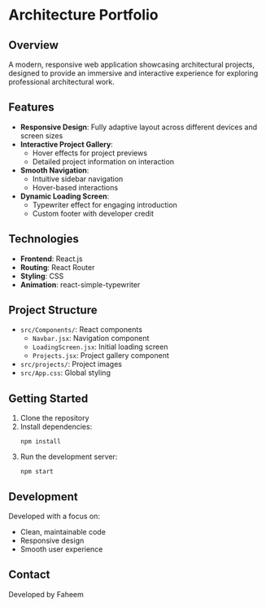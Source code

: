 # Architecture Portfolio

## Overview

A modern, responsive web application showcasing architectural projects, designed to provide an immersive and interactive experience for exploring professional architectural work.

## Features

- **Responsive Design**: Fully adaptive layout across different devices and screen sizes
- **Interactive Project Gallery**: 
  - Hover effects for project previews
  - Detailed project information on interaction
- **Smooth Navigation**: 
  - Intuitive sidebar navigation
  - Hover-based interactions
- **Dynamic Loading Screen**: 
  - Typewriter effect for engaging introduction
  - Custom footer with developer credit

## Technologies

- **Frontend**: React.js
- **Routing**: React Router
- **Styling**: CSS
- **Animation**: react-simple-typewriter

## Project Structure

- `src/Components/`: React components
  - `Navbar.jsx`: Navigation component
  - `LoadingScreen.jsx`: Initial loading screen
  - `Projects.jsx`: Project gallery component
- `src/projects/`: Project images
- `src/App.css`: Global styling

## Getting Started

1. Clone the repository
2. Install dependencies:
   ```
   npm install
   ```
3. Run the development server:
   ```
   npm start
   ```

## Development

Developed with a focus on:
- Clean, maintainable code
- Responsive design
- Smooth user experience

## Contact

Developed by Faheem
